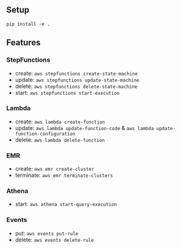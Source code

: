 ## Setup
```
pip install -e .
```

## Features

### StepFunctions
- create: `aws stepfunctions create-state-machine`
- update: `aws stepfunctions update-state-machine`
- delete: `aws stepfunctions delete-state-machine`
- start: `aws stepfunctions start-execution`

### Lambda
- create: `aws lambda create-function`
- update: `aws lambda update-function-code` & `aws lambda update-function-configuration`
- delete: `aws lambda delete-function`

### EMR
- create: `aws emr create-cluster`
- terminate: `aws emr terminate-clusters`

### Athena
- start: `aws athena start-query-execution`

### Events
- put: `aws events put-rule`
- delete: `aws events delete-rule`
